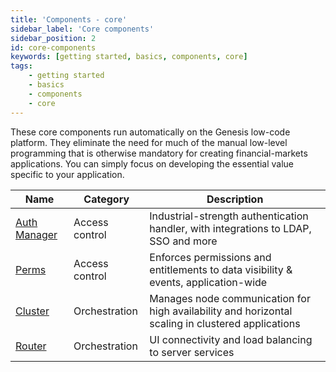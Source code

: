 ```yaml
---
title: 'Components - core'
sidebar_label: 'Core components'
sidebar_position: 2
id: core-components
keywords: [getting started, basics, components, core]
tags:
    - getting started
    - basics
    - components
    - core
---
```


These core components run automatically on the Genesis low-code platform. They eliminate the need for much of the manual low-level programming that is otherwise mandatory for creating financial-markets applications. You can simply focus on developing the essential value specific to your application.

| Name                                                                                        | Category       | Description                                                                                                             |
|---------------------------------------------------------------------------------------------|----------------|-------------------------------------------------------------------------------------------------------------------------|
| [Auth Manager](../../../../server/access-control/authentication-overview/)              | Access control | Industrial-strength authentication handler, with integrations to LDAP, SSO and more                                     |
| [Perms](../../../../server/access-control/authorisation-overview/#generic-permissions/) | Access control | Enforces permissions and entitlements to data visibility & events, application-wide                                     |
| [Cluster](../../../../operations/clustering/overview/)                              | Orchestration  | Manages node communication for high availability and horizontal scaling in clustered applications                       |
| [Router](../../../../server/configuring-runtime/genesis-router/)                          | Orchestration  | UI connectivity and load balancing to server services                                                                   |
